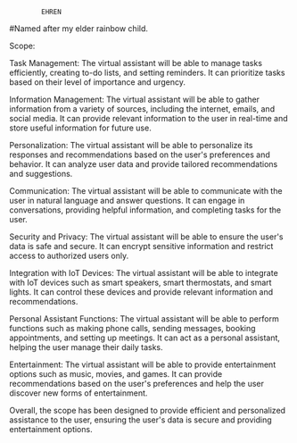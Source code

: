 			EHREN

#Named after my elder rainbow child. 

Scope:

Task Management: The virtual assistant will be able to manage tasks efficiently, creating to-do lists, and setting reminders. It can prioritize tasks based on their level of importance and urgency.

Information Management: The virtual assistant will be able to gather information from a variety of sources, including the internet, emails, and social media. It can provide relevant information to the user in real-time and store useful information for future use.

Personalization: The virtual assistant will be able to personalize its responses and recommendations based on the user's preferences and behavior. It can analyze user data and provide tailored recommendations and suggestions.

Communication: The virtual assistant will be able to communicate with the user in natural language and answer questions. It can engage in conversations, providing helpful information, and completing tasks for the user.

Security and Privacy: The virtual assistant will be able to ensure the user's data is safe and secure. It can encrypt sensitive information and restrict access to authorized users only.

Integration with IoT Devices: The virtual assistant will be able to integrate with IoT devices such as smart speakers, smart thermostats, and smart lights. It can control these devices and provide relevant information and recommendations.

Personal Assistant Functions: The virtual assistant will be able to perform functions such as making phone calls, sending messages, booking appointments, and setting up meetings. It can act as a personal assistant, helping the user manage their daily tasks.

Entertainment: The virtual assistant will be able to provide entertainment options such as music, movies, and games. It can provide recommendations based on the user's preferences and help the user discover new forms of entertainment.

Overall, the scope has been designed to provide efficient and personalized assistance to the user, ensuring the user's data is secure and providing entertainment options.

